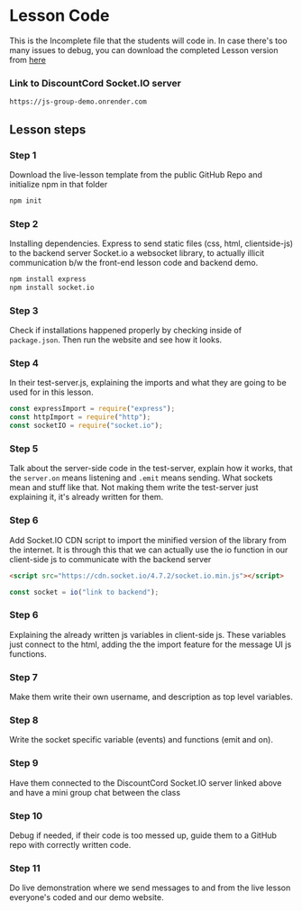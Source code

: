 # Lesson Code

This is the Incomplete file that the students will code in.
In case there's too many issues to debug, you can download the completed Lesson version from [here](https://github.com/blekmus/js-group-lesson)

### Link to DiscountCord Socket.IO server
```
https://js-group-demo.onrender.com
```

## Lesson steps

### Step 1
Download the live-lesson template from the public GitHub Repo and initialize npm in that folder
``` sh
npm init
```

### Step 2 
Installing dependencies.
Express to send static files (css, html, clientside-js) to the backend server
Socket.io a websocket library, to actually illicit communication b/w the front-end lesson code and backend demo.

``` sh
npm install express
npm install socket.io
```

### Step 3
Check if installations happened properly by checking inside of `package.json`. Then run the website and see how it looks.

### Step 4
In their test-server.js, explaining the imports and what they are going to be used for in this lesson.

``` js
const expressImport = require("express");
const httpImport = require("http");
const socketIO = require("socket.io");
```

### Step 5
Talk about the server-side code in the test-server, explain how it works, that the `server.on` means listening and `.emit` means sending. What sockets mean and stuff like that. Not making them write the test-server just explaining it, it's already written for them.

### Step 6
Add Socket.IO CDN script to import the minified version of the library from the internet. It is through this that we can actually use the io function in our client-side js to communicate with the backend server

``` html
<script src="https://cdn.socket.io/4.7.2/socket.io.min.js"></script>
```

``` js
const socket = io("link to backend");
```

### Step 6 
Explaining the already written js variables in client-side js. These variables just connect to the html, adding the the import feature for the message UI js functions.

### Step 7 
Make them write their own username, and description as top level variables.

### Step 8 
Write the socket specific variable (events) and functions (emit and on).

### Step 9
Have them connected to the DiscountCord Socket.IO server linked above and have a mini group chat between the class

### Step 10
Debug if needed, if their code is too messed up, guide them to a GitHub repo with correctly written code.

### Step 11 
Do live demonstration where we send messages to and from the live lesson everyone's coded and our demo website.
